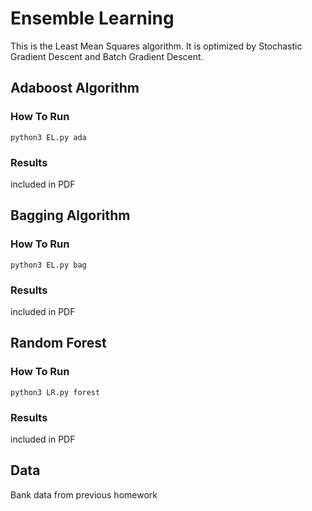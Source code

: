 # Ensemble Learning
This is the Least Mean Squares algorithm. It is optimized by Stochastic Gradient Descent and Batch Gradient Descent.

 

## Adaboost Algorithm
 
### How To Run
```
python3 EL.py ada
```
### Results
included in PDF
## Bagging Algorithm 

### How To Run
```
python3 EL.py bag
```
### Results
included in PDF

## Random Forest


### How To Run
```
python3 LR.py forest
```

### Results
included in PDF
## Data
Bank data from previous homework

